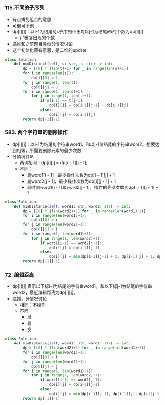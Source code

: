 ### 115.不同的子序列 
- 有点排列组合的意思
- 可删可不删
- dp[i][j]：以i-1为结尾的s子序列中出现以j-1为结尾的t的个数为dp[i][j]
  - j-1重复出现的个数
- 递推和之前题目类似分情况讨论
- 这个初始化蛮有意思，是二维的update

```python
class Solution:
    def numDistinct(self, s: str, t: str) -> int:
        dp = [[0] * (len(t)+1) for _ in range(len(s)+1)]
        for i in range(len(s)):
            dp[i][0] = 1
        for j in range(1, len(t)):
            dp[0][j] = 0
        for i in range(1, len(s)+1):
            for j in range(1, len(t)+1):
                if s[i-1] == t[j-1]:
                    dp[i][j] = dp[i-1][j-1] + dp[i-1][j]
                else:
                    dp[i][j] = dp[i-1][j]
        return dp[-1][-1]
````


### 583. 两个字符串的删除操作
- dp[i][j]：以i-1为结尾的字符串word1，和以j-1位结尾的字符串word2，想要达到相等，所需要删除元素的最少次数
- 分情况讨论
  - 两词相同：dp[i][j] = dp[i - 1][j - 1];
  - 不同：
    - 删word1[i - 1]，最少操作次数为dp[i - 1][j] + 1
    - 删word2[j - 1]，最少操作次数为dp[i][j - 1] + 1
    - 同时删word1[i - 1]和word2[j - 1]，操作的最少次数为dp[i - 1][j - 1] + 2

```python
class Solution:
    def minDistance(self, word1: str, word2: str) -> int:
        dp = [[0] * (len(word2)+1) for _ in range(len(word1)+1)]
        for i in range(len(word1)+1):
            dp[i][0] = i
        for j in range(len(word2)+1):
            dp[0][j] = j
        for i in range(1, len(word1)+1):
            for j in range(1, len(word2)+1):
                if word1[i-1] == word2[j-1]:
                    dp[i][j] = dp[i-1][j-1]
                else:
                    dp[i][j] = min(dp[i-1][j-1] + 2, dp[i-1][j] + 1, dp[i][j-1] + 1)
        return dp[-1][-1]
```

### 72. 编辑距离 
- dp[i][j] 表示以下标i-1为结尾的字符串word1，和以下标j-1为结尾的字符串word2，最近编辑距离为dp[i][j]。
- 递推，分情况讨论
  - 相同：不操作
  - 不同
    - 增
    - 删
    - 换
  
```python
class Solution:
    def minDistance(self, word1: str, word2: str) -> int:
        dp = [[0] * (len(word2)+1) for _ in range(len(word1)+1)]
        for i in range(len(word1)+1):
            dp[i][0] = i
        for j in range(len(word2)+1):
            dp[0][j] = j
        for i in range(1, len(word1)+1):
            for j in range(1, len(word2)+1):
                if word1[i-1] == word2[j-1]:
                    dp[i][j] = dp[i-1][j-1]
                else:
                    dp[i][j] = min(dp[i-1][j-1], dp[i-1][j], dp[i][j-1]) + 1
        return dp[-1][-1]
```